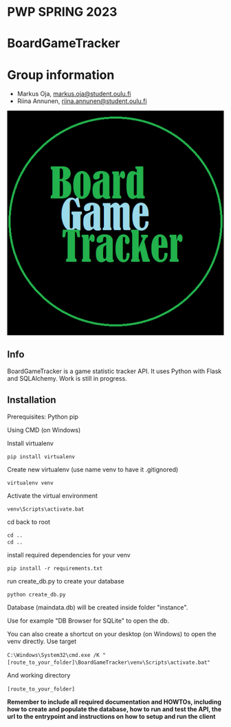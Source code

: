 # PWP SPRING 2023

# BoardGameTracker
# Group information
* Markus Oja, markus.oja@student.oulu.fi
* Riina Annunen, riina.annunen@student.oulu.fi

![BGTlogo](https://github.com/oja89/BoardGameTracker/blob/master/media/BGT.png)

## Info
BoardGameTracker is a game statistic tracker API.
It uses Python with Flask and SQLAlchemy.
Work is still in progress.

## Installation 

Prerequisites:
Python
pip

Using CMD (on Windows)

Install virtualenv
```
pip install virtualenv
```

Create new virtualenv
(use name venv to have it .gitignored)
```
virtualenv venv
```

Activate the virtual environment
```
venv\Scripts\activate.bat
```

cd back to root
```
cd ..
cd ..
```

install required dependencies for your venv
```
pip install -r requirements.txt
```

run create_db.py to create your database
```
python create_db.py
```

Database (maindata.db) will be created inside folder "instance".

Use for example "DB Browser for SQLite" to open the db.

You can also create a shortcut on your desktop (on Windows) to open the venv directly.
Use target 

`C:\Windows\System32\cmd.exe /K "[route_to_your_folder]\BoardGameTracker\venv\Scripts\activate.bat"`

And working directory 

`[route_to_your_folder]`






__Remember to include all required documentation and HOWTOs, including how to create and populate the database, how to run and test the API, the url to the entrypoint and instructions on how to setup and run the client__


